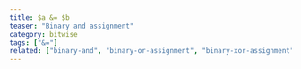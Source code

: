 ```yaml
---
title: $a &= $b
teaser: "Binary and assignment"
category: bitwise
tags: ["&="]
related: ["binary-and", "binary-or-assignment", "binary-xor-assignment"]
---
```


